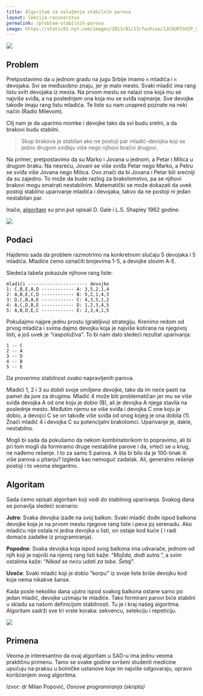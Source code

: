 ```yaml
---
title: Algoritam za nalaženje stabilnih parova
layout: lekcija-racunarstvo
permalink: /problem-stabilnih-parova
image: https://static01.nyt.com/images/2013/01/13/fashion/13COURTSHIP_SUBCOURTSHIP/13COURTSHIP_SUBCOURTSHIP-jumbo-v2.jpg
---
```


![]({{page.image}})

## Problem

Pretpostavimo da u jednom gradu na jugu Srbije imamo `n` mladića i `n` devojaka. Svi se međusobno znaju, jer je malo mesto. Svaki mladić ima rang listu svih devojaka iz mesta. Na prvom mestu se nalazi ona koja mu se najviše sviđa, a na poslednjem ona koja mu se sviđa najmanje. Sve devojke takođe imaju rang listu mladića. Te liste su nam unapred poznate na neki način (Radio Milevom).

Cilj nam je da uparimo momke i devojke tako da svi budu sretni, a da brakovi budu stabilni.

> Skup brakova je stabilan ako ne postoji par mladić-devojka koji se jedno drugom sviđaju više nego njihovi bračni drugovi.

Na primer, pretpostavimo da su Marko i Jovana u jednom, a Petar i Milica u drugom braku. Na nesreću, Jovani se više sviđa Petar nego Marko, a Petru se sviđa više Jovana nego Milica. Ovo znači da bi Jovana i Petar bili srećniji da su zajedno. To može da bude razlog za brakolomstvo, pa se njihovi brakovi mogu smatrati nestabilnim. Matematički se može dokazati da uvek postoji stabilno uparivanje mladića i devojaka, takvo da ne postoji ni jedan nestabilan par.

Inače, [algoritam](https://en.wikipedia.org/wiki/Stable_marriage_problem) su prvi put opisali D. Gale i L.S. Shapley 1962 godine.

![](https://cdn-images-1.medium.com/max/1200/1*KyXDDH007fDh2pZ0GA81Tw.jpeg)

## Podaci

Hajdemo sada da problem razmotrimo na konkretnom slučaju 5 devojaka i 5 mladića. Mladiće ćemo označiti brojevima 1-5, a devojke slovim A-E.

Sledeća tabela pokazule njihove rang liste:

```
mladići ---------------------- devojke
1: C,B,E,A,D ------------ A: 3,5,2,1,4
2: A,B,E,C,D ------------ B: 5,2,1,4,3
3: D,C,B,A,E ------------ C: 4,3,5,1,2
4: A,C,D,B,E ------------ D: 1,2,3,4,5
5: A,B,D,E,C ------------ E: 2,3,4,1,5
```

Pokušajmo najpre jednu prostu (grabljivu) strategiju. Krenimo redom od prvog mladića i svima dajmo devojku koja je najviše kotirana na njegovoj listi, a još uvek je “raspoloživa”. To bi nam dalo sledeći rezultat uparivanja:

```
1 -- C
2 -- A
3 -- D
4 -- B
5 -- E
```

Da proverimo stabilnost ovako napravljenih parova.

Mladići 1, 2 i 3 su dobili svoje omiljene devojke, tako da im neće pasti na pamet da jure za drugima. Mladić 4 može biti problematičan jer mu se više sviđa devojka A od one koju je dobio (B), ali je devojka A njega stavila na poslednje mesto. Međutim njemu se više sviđa i devojka C one koju je dobio, a devojci C se on takođe više sviđa od onog kojeg je ona dobila (1). Znači mladić 4 i devojka C su potencijalni brakolomci. Uparivanje je, dakle, nestabilno.

Mogli bi sada da pokušamo da nekom kombinatorikom to popravimo, ali bi pri tom mogli da formiramo druge nestabilne parove i da, vrteći se u krug, ne nađemo rešenje. I to za samo 5 parova. A šta bi bilo da je 100-tinak ili više parova u pitanju? Izgleda kao nemoguć zadatak. Ali, generalno rešenje postoji i to veoma elegantno.

## Algoritam

Sada ćemo opisati algoritam koji vodi do stabilnog uparivanja. Svakog dana se ponavlja sledeći scenario:

**Jutro**: Svaka devojka izađe na svoj balkon. Svaki mladić dođe ispod balkona devojke koja je na prvom mestu njegove rang liste i peva joj serenadu. Ako mladiću nije ostala ni jedna devojka u listi, on ostaje kod kuće ( i radi domaće zadatke iz programiranja).

**Popodne**: Svaka devojka koja ispod svog balkona ima udvarače, jednom od njih koji je najviši na njenoj rang listi kaže: “*Možda, dođi sutra.*”, a svim ostalima kaže: “*Nikad se neću udati za tebe. Šetaj*”.

**Uveče**: Svaki mladić koji je dobio “korpu” iz svoje liste briše devojku kod koje nema nikakve šanse.

Kada posle nekoliko dana ujutro ispod svakog balkona ostane samo po jedan mladić, devojke uzimaju te mladiće. Tako formirani parovi biće stabilni u skladu sa našom definicijom stabilnosti. Tu je i kraj našeg algoritma. Algoritam sadrži sve tri vrste koraka: sekvencu, selekciju i repeticiju.

![](//www.science4all.org/wp-content/uploads/2012/06/stable_marriage.png)

## Primena

Veoma je interesantno da ovaj algoritam u SAD-u ima jednu veoma praktičnu primenu. Tamo se svake godine svršeni studenti medicine upućuju na praksu u bolničke ustanove koje im najviše odgovaraju, upravo korišćenjem ovog algoritma.


Izvor: dr Milan Popović, *Osnove programiranja (skripta)*
